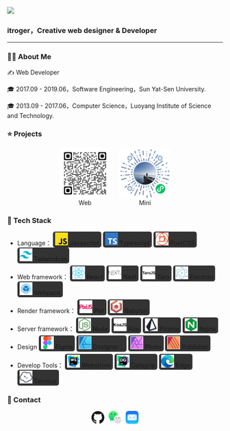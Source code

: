 ![](images\cover.png)

### itroger，Creative web designer & Developer

---

### :man_technologist: About Me

:writing_hand: Web Developer

:mortar_board: 2017.09 - 2019.06，Software Engineering，Sun Yat-Sen University.

:mortar_board: 2013.09 - 2017.06，Computer Science，Luoyang Institute of Science and Technology.

### :star: Projects

<div style='display:flex;justify-content:center;gap:20px;'>
    <div style='display:flex;flex-direction:column;align-items:center;'>
        <img src='.\images\web-qrcode.png' width='120' height='120' />
        <span>Web</span>
    </div>
    <div style='display:flex;flex-direction:column;align-items:center;'>
        <img src='.\images\mini-qrcode.png' width='120' height='120' />
        <span>Mini</span>
    </div>
</div>

### :rocket: Tech Stack

<ul style='display:flex;flex-direction:column;gap:5px;'>
	<li>
	<span>Language：</span>
	<div style='display:inline-block;padding:2px 5px;border-radius:5px;background: #333;'>
		<img src='.\images\javascript.svg' width='30' height='30' />
		<span>Javascript</span>
	</div>
	<div style='display:inline-block;padding:2px 5px;border-radius:5px;background: #333;'>
		<img src='.\images\typescript.svg' width='30' height='30' />
		<span>Typescript</span>
	</div>
	<div style='display:inline-block;padding:2px 5px;border-radius:5px;background: #333;'>
		<img src='.\images\postcss.svg' width='30' height='30' />
		<span>PostCSS</span>
	</div>
	<div style='display:inline-block;padding:2px 5px;border-radius:5px;background: #333;'>
		<img src='.\images\tailwindcss.svg' width='30' height='30' />
		<span>Tailwindcss</span>
	</div>
	</li>
	<li>
	<span>Web framework：</span>
	<div style='display:inline-block;padding:2px 5px;border-radius:5px;background: #333;'>
		<img src='.\images\react.svg' width='30' height='30' />
		<span>React</span>
	</div>
	<div style='display:inline-block;padding:2px 5px;border-radius:5px;background: #333;'>
		<img src='.\images\next.svg' width='30' height='30' />
		<span>Next</span>
	</div>
    <div style='display:inline-block;padding:2px 5px;border-radius:5px;background: #333;'>
		<img src='.\images\taro.svg' width='30' height='30' />
		<span>Taro</span>
	</div>
    <div style='display:inline-block;padding:2px 5px;border-radius:5px;background: #333;'>
		<img src='.\images\electron.svg' width='30' height='30' />
		<span>Electron</span>
	</div>
    <div style='display:inline-block;padding:2px 5px;border-radius:5px;background: #333;'>
		<img src='.\images\webpack.svg' width='30' height='30' />
		<span>Webpack</span>
	</div>
	</li>
    <li>
    <span>Render framework：</span>
    <div style='display:inline-block;padding:2px 5px;border-radius:5px;background: #333;'>
		<img src='.\images\pixi.svg' width='30' height='30' />
		<span>Pixi</span>
	</div>
    <div style='display:inline-block;padding:2px 5px;border-radius:5px;background: #333;'>
		<img src='.\images\babylon.svg' width='30' height='30' />
		<span>Babylon</span>
	</div>
    </li>
    <li>
    <span>Server framework：</span>
    <div style='display:inline-block;padding:2px 5px;border-radius:5px;background: #333;'>
		<img src='.\images\node.svg' width='30' height='30' />
		<span>Node</span>
	</div>
    <div style='display:inline-block;padding:2px 5px;border-radius:5px;background: #333;'>
		<img src='.\images\koa.svg' width='30' height='30' />
		<span>Koa</span>
	</div>
    <div style='display:inline-block;padding:2px 5px;border-radius:5px;background: #333;'>
		<img src='.\images\prisma.svg' width='30' height='30' />
		<span>Prisma</span>
	</div>
    <div style='display:inline-block;padding:2px 5px;border-radius:5px;background: #333;'>
		<img src='.\images\nginx.svg' width='30' height='30' />
		<span>Nginx</span>
	</div>
    </li>
    <li>
    <span>Design</span>
    <div style='display:inline-block;padding:2px 5px;border-radius:5px;background: #333;'>
		<img src='.\images\figma.svg' width='30' height='30' />
		<span>Figma</span>
	</div>
    <div style='display:inline-block;padding:2px 5px;border-radius:5px;background: #333;'>
		<img src='.\images\designer.svg' width='30' height='30' />
		<span>Designer：</span>
	</div>
    <div style='display:inline-block;padding:2px 5px;border-radius:5px;background: #333;'>
		<img src='.\images\photo.svg' width='30' height='30' />
		<span>Photo</span>
	</div>
    <div style='display:inline-block;padding:2px 5px;border-radius:5px;background: #333;'>
		<img src='.\images\publisher.svg' width='30' height='30' />
		<span>Publisher</span>
	</div>
    </li>
    <li>
    <span>Develop Tools：</span>
    <div style='display:inline-block;padding:2px 5px;border-radius:5px;background: #333;'>
		<img src='.\images\webstrom.svg' width='30' height='30' />
		<span>Webstrom</span>
	</div>
    <div style='display:inline-block;padding:2px 5px;border-radius:5px;background: #333;'>
		<img src='.\images\datagrip.svg' width='30' height='30' />
		<span>Datagrip</span>
	</div>
    <div style='display:inline-block;padding:2px 5px;border-radius:5px;background: #333;'>
		<img src='.\images\edge.svg' width='30' height='30' />
		<span>Edge</span>
	</div>
    <div style='display:inline-block;padding:2px 5px;border-radius:5px;background: #333;'>
		<img src='.\images\termius.svg' width='30' height='30' />
		<span>Termius</span>
	</div>
    </li>
</ul>

### :handshake: Contact

<div style='display:flex;justify-content:center;gap:10px;'>
    <a href='https://github.com/itroger' target='_blank'><img src='.\images\github.svg' width='30' height='30' /></a>
    <a href='.\images\webchat.jpg'><img src='.\images\wechat.svg' width='30' height='30' /></a>
    <a href='mailto:itroger@outlook.com'><img src='.\images\email.svg' width='30' height='30' /></a>
</div>







